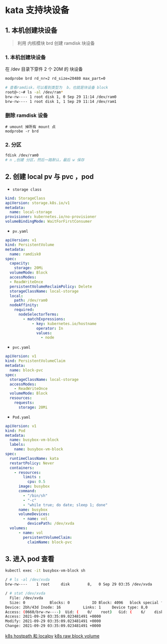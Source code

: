 # kata 支持块设备


## 1. 本机创建块设备
> 利用 内核模块 brd 创建 ramdisk 块设备
### 1. 本机创建块设备

在 /dev 目录下穿件 2 个 20M 的 块设备
```bash
modprobe brd rd_nr=2 rd_size=20480 max_part=0

# 查看ramdisk，可以看到类型为  b，也就是块设备 block
root@~:~# ls -al /dev/ram*
brw-rw---- 1 root disk 1, 0 Sep 29 11:14 /dev/ram0
brw-rw---- 1 root disk 1, 1 Sep 29 11:14 /dev/ram1
```

### 删除 ramdisk 设备


```shell
# umount 掉所有 mount 点
modprobe -r brd
```

### 2. 分区 

```bash
fdisk /dev/ram0 
# n ,创建 分区，然后一路默认，最后 w 保存
```


## 2. 创建 local pv 与 pvc ，pod

- `storage class`

```yaml
kind: StorageClass
apiVersion: storage.k8s.io/v1
metadata:
  name: local-storage
provisioner: kubernetes.io/no-provisioner
volumeBindingMode: WaitForFirstConsumer
```

- `pv.yaml`

```yaml
apiVersion: v1
kind: PersistentVolume
metadata:
  name: ramdisk0
spec:
  capacity:
    storage: 20Mi
  volumeMode: Block
  accessModes:
  - ReadWriteOnce
  persistentVolumeReclaimPolicy: Delete
  storageClassName: local-storage
  local:
    path: /dev/ram0
  nodeAffinity:
    required:
      nodeSelectorTerms:
        - matchExpressions:
            - key: kubernetes.io/hostname
              operator: In
              values:
                - node
```

- `pvc.yaml`

```yaml
apiVersion: v1
kind: PersistentVolumeClaim
metadata:
  name: block-pvc
spec:
  storageClassName: local-storage
  accessModes:
    - ReadWriteOnce
  volumeMode: Block
  resources:
    requests:
      storage: 20Mi
```

- `Pod.yaml` 

```yaml
apiVersion: v1
kind: Pod
metadata:
  name: busybox-vm-block
  labels:
    name: busybox-vm-block
spec:
  runtimeClassName: kata
  restartPolicy: Never
  containers:
    - resources:
        limits :
          cpu: 0.5
      image: busybox
      command:
        - "/bin/sh"
        - "-c"
        - "while true; do date; sleep 1; done"
      name: busybox
      volumeDevices:
        - name: vol
          devicePath: /dev/xvda
  volumes:
      - name: vol
        persistentVolumeClaim:
          claimName: block-pvc
```


## 3. 进入 pod 查看

```bash
kubectl exec -it busybox-vm-block sh

/ # ls -al /dev/xvda
brw-rw----    1 root     disk        8,   0 Sep 29 03:35 /dev/xvda

/ # stat /dev/xvda
  File: /dev/xvda
  Size: 0         	Blocks: 0          IO Block: 4096   block special file
Device: 2bh/43d	Inode: 16          Links: 1     Device type: 8,0
Access: (0660/brw-rw----)  Uid: (    0/    root)   Gid: (    6/    disk)
Access: 2021-09-29 03:35:09.023481491 +0000
Modify: 2021-09-29 03:35:09.023481491 +0000
Change: 2021-09-29 03:35:09.023481491 +0000

```


[k8s hostpath 和 localpv](https://www.cnblogs.com/ssgeek/p/13690147.html)
[k8s raw block volume](https://kubernetes.io/zh/docs/concepts/storage/persistent-volumes/#raw-block-volume-support)